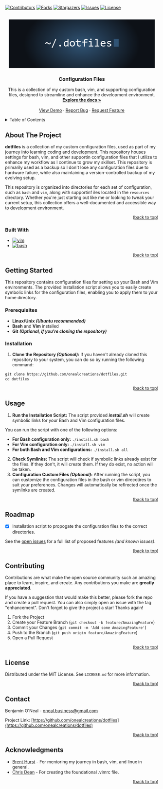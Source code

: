 <a name="readme-top"></a>



<!-- PROJECT SHIELDS -->
[![Contributors][contributors-shield]][contributors-url]
[![Forks][forks-shield]][forks-url]
[![Stargazers][stars-shield]][stars-url]
[![Issues][issues-shield]][issues-url]
[![License][license-shield]][license-url]



<!-- PROJECT LOGO -->
<br />
<div align="center">
  <a href="https://github.com/onealcreations/dotfiles">
    <img src="images/logo.png" alt="Logo" width="480" height="160">
  </a>

<h3 align="center">Configuration Files</h3>

  <p align="center">
  This is a collection of my custom bash, vim, and supporting configuration files, designed to streamline and enhance the development environment.
    <br />
    <a href="https://github.com/onealcreations/dotfiles"><strong>Explore the docs »</strong></a>
    <br />
    <br />
    <a href="https://github.com/onealcreations/dotfiles">View Demo</a>
    ·
    <a href="https://github.com/onealcreations/dotfiles/issues">Report Bug</a>
    ·
    <a href="https://github.com/onealcreations/dotfiles/issues">Request Feature</a>
  </p>
</div>



<!-- TABLE OF CONTENTS -->
<details>
  <summary>Table of Contents</summary>
  <ol>
    <li>
      <a href="#about-the-project">About The Project</a>
      <ul>
        <li><a href="#built-with">Built With</a></li>
      </ul>
    </li>
    <li>
      <a href="#getting-started">Getting Started</a>
      <ul>
        <li><a href="#prerequisites">Prerequisites</a></li>
        <li><a href="#installation">Installation</a></li>
      </ul>
    </li>
    <li><a href="#usage">Usage</a></li>
    <li><a href="#roadmap">Roadmap</a></li>
    <li><a href="#contributing">Contributing</a></li>
    <li><a href="#license">License</a></li>
    <li><a href="#contact">Contact</a></li>
    <li><a href="#acknowledgments">Acknowledgments</a></li>
  </ol>
</details>



<!-- ABOUT THE PROJECT -->
## About The Project

**dotfiles** is a collection of my custom configuration files, used as part of my journey into learning coding and development. This repository houses settings for bash, vim, and other supportin configuration files that I utilize to enhance my workflow as I continue to grow my skillset. This repository is primarily used as a backup so I don't lose any configuration files due to hardware failure, while also maintaining a version-controlled backup of my evolving setup.

This repository is organized into directories for each set of configuration, such as `bash` and `vim`, along with supportinf iles located in the `resources` directory. Whether you're just starting out like me or looking to tweak your current setup, this collection offers a well-documented and accessible way to development environment.

<p align="right">(<a href="#readme-top">back to top</a>)</p>



### Built With

<!-- * [![Python][Python]][Python-url] -->
* [![vim][vim]][vim-url]
* [![bash][bash]][bash-url]

<p align="right">(<a href="#readme-top">back to top</a>)</p>



<!-- GETTING STARTED -->
## Getting Started

This repository contains configuration files for setting up your Bash and Vim environments. The provided installation script allows you to easily create symbolic links for the configuration files, enabling you to apply them to your home directory.

### Prerequisites

* **Linux/Unix** ***(Ubuntu recommended)***
* **Bash** and **Vim** installed
* **Git** ***(Optional, if you're cloning the repository)***

### Installation

1. **Clone the Repository ***(Optional)***:** If you haven't already cloned this repository to your system, you can do so by running the following command:

```
git clone https://github.com/onealcreations/dotfiles.git
cd dotfiles
```

<p align="right">(<a href="#readme-top">back to top</a>)</p>



<!-- USAGE EXAMPLES -->
## Usage

1. **Run the Installation Script:** The script provided ***install.sh*** will create symbolic links for your Bash and Vim configuration files.

You can run the script with one of the following options:

* **For Bash configuration only:**
`./install.sh bash`
* **For Vim configuration only:**
`./install.sh vim`
* **For both Bash and Vim configurations:**
`./install.sh all`

2. **Check Symlinks:** The script will check if symbolic links already exist for the files. If they don't, it will create them. If they do exist, no action will be taken.
3. **Configuration Custom Files ***(Optional)***:** After running the script, you can customize the configuration files in the bash or vim direcotires to suit your preferences. Changes will automatically be reflrected once the symlinks are created.

<p align="right">(<a href="#readme-top">back to top</a>)</p>



<!-- ROADMAP -->
## Roadmap

- [x] Installation script to propogate the configuration files to the correct directories. 

See the [open issues](https://github.com/onealcreations/dotfiles/issues) for a full list of proposed features *(and known issues)*.

<p align="right">(<a href="#readme-top">back to top</a>)</p>



<!-- CONTRIBUTING -->
## Contributing

Contributions are what make the open source community such an amazing place to learn, inspire, and create. Any contributions you make are **greatly appreciated**.

If you have a suggestion that would make this better, please fork the repo and create a pull request. You can also simply open an issue with the tag "enhancement".
Don't forget to give the project a star! Thanks again!

1. Fork the Project
2. Create your Feature Branch (`git checkout -b feature/AmazingFeature`)
3. Commit your Changes (`git commit -m 'Add some AmazingFeature'`)
4. Push to the Branch (`git push origin feature/AmazingFeature`)
5. Open a Pull Request

<p align="right">(<a href="#readme-top">back to top</a>)</p>



<!-- LICENSE -->
## License

Distributed under the MIT License. See `LICENSE.md` for more information.

<p align="right">(<a href="#readme-top">back to top</a>)</p>



<!-- CONTACT -->
## Contact

Benjamin O'Neal - [oneal.business@gmail.com](mailto:onealbusiness@gmail.com)

Project Link: [https://github.com/onealcreations/dotfiles](https://github.com/onealcreations/dotfiles)

<p align="right">(<a href="#readme-top">back to top</a>)</p>



<!-- ACKNOWLEDGMENTS -->
## Acknowledgments

* [Brent Hurst](https://github.com/brenthurst) - For mentoring my journey in bash, vim, and linux in general.
* [Chris Dean](https://github.com/chrisdean258) - For creating the foundational .vimrc file.

<p align="right">(<a href="#readme-top">back to top</a>)</p>



<!-- MARKDOWN LINKS & IMAGES -->
<!-- https://www.markdownguide.org/basic-syntax/#reference-style-links -->
[contributors-shield]: https://img.shields.io/github/contributors/onealcreations/dotfiles.svg?style=for-the-badge
[contributors-url]: https://github.com/onealcreations/dotfiles/graphs/contributors
[forks-shield]: https://img.shields.io/github/forks/onealcreations/dotfiles.svg?style=for-the-badge
[forks-url]: https://github.com/onealcreations/dotfiles/network/members
[stars-shield]: https://img.shields.io/github/stars/onealcreations/dotfiles.svg?style=for-the-badge
[stars-url]: https://github.com/onealcreations/dotfiles/stargazers
[issues-shield]: https://img.shields.io/github/issues/onealcreations/dotfiles.svg?style=for-the-badge
[issues-url]: https://github.com/onealcreations/dotfiles/issues
[license-shield]: https://img.shields.io/github/license/onealcreations/dotfiles.svg?style=for-the-badge
[license-url]: https://github.com/onealcreations/dotfiles/blob/master/LICENSE.md
[product-screenshot]: images/screenshot.png
[Python]: https://img.shields.io/badge/python-3776AB?style=for-the-badge&logo=python&logoColor=white
[Python-url]: https://python.org/
[vim]: https://img.shields.io/badge/vim-019733?style=for-the-badge&logo=vim&logoColor=white
[vim-url]: https://vim.org
[bash]: https://img.shields.io/badge/gnubash-4EAA25?style=for-the-badge&logo=gnubash&logoColor=white
[bash-url]: https://www.gnu.org/software/bash/
